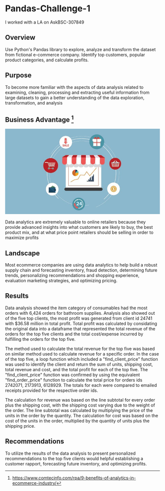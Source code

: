 # Pandas-Challenge-1

I worked with a LA on AskBSC-307849

## Overview

Use Python's Pandas library to explore, analyze and transform the dataset from fictional e-commerce company. Identify top customers, popular product categories, and calculate profits.

## Purpose
To become more familiar with the aspects of data analysis related to examining, cleaning, processing and extracting useful information from large datasets to gain a better understanding of the data exploration, transformation, and analysis

## Business Advantage [^1]

![E-Commerce](images/Ecommerce.jpeg)

Data analytics are extremely valuable to online retailers because they provide advanced insights into what customers are likely to buy, the best product mix, and at what price point retailers should be selling in order to maximize profits

## Landscape
Most ecommerce companies are using data analytics to help build a robust supply chain and forecasting inventory, fraud detection, determining future trends,
personalizing recommendations and shopping experience, evaluation marketing strategies, and optimizing pricing.

## Results
Data analysis showed the item category of consumables had the most orders with 6,424 orders for bathroom supplies. Analysis also showed out of the five top clients, the most profit was generated from client id 24741 with $36.58 million in total profit. Total profit was calculated by considating the original data into a dataframe that represented the total revenue of the orders for the top five clients and the total cost/expense incurred by fulfilling the orders for the top five. 

The method used to calculate the total revenue for the top five was based on similar method used to calculate revenue for a specific order. In the case of the top five, a loop function which included a "find_client_price" function was used to identify the client and return the sum of units, shipping cost, total revenue and cost, and the total profit for each of the top five. The "find_client_price" function was confirmed by using the equivalent "find_order_price" function to calculate the total price for orders ids 2742071, 2173913, 6128929. The totals for each were compared to emailed receipts provided for the respective order ids.

The calculation for revenue was based on the line subtotal for every order plus the shipping cost, with the shipping cost varying due to the weight of the order. The line subtotal was calculated by multiplying the price of the units in the order by the quantity. The calculation for cost was based on the cost of the units in the order, multiplied by the quantity of units plus the shipping price. 

## Recommendations
To utilize the results of the data analysis to present personalized recommendations to the top five clients would helpful establishing a customer rapport, forecasting future inventory, and optimizing profits.

[^1]: https://www.comtecinfo.com/rpa/9-benefits-of-analytics-in-ecommerce-industry/
